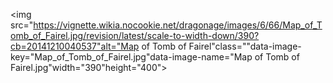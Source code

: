<img src="https://vignette.wikia.nocookie.net/dragonage/images/6/66/Map_of_Tomb_of_Fairel.jpg/revision/latest/scale-to-width-down/390?cb=20141210040537"alt="Map of Tomb of Fairel"class=""data-image-key="Map_of_Tomb_of_Fairel.jpg"data-image-name="Map of Tomb of Fairel.jpg"width="390"height="400">